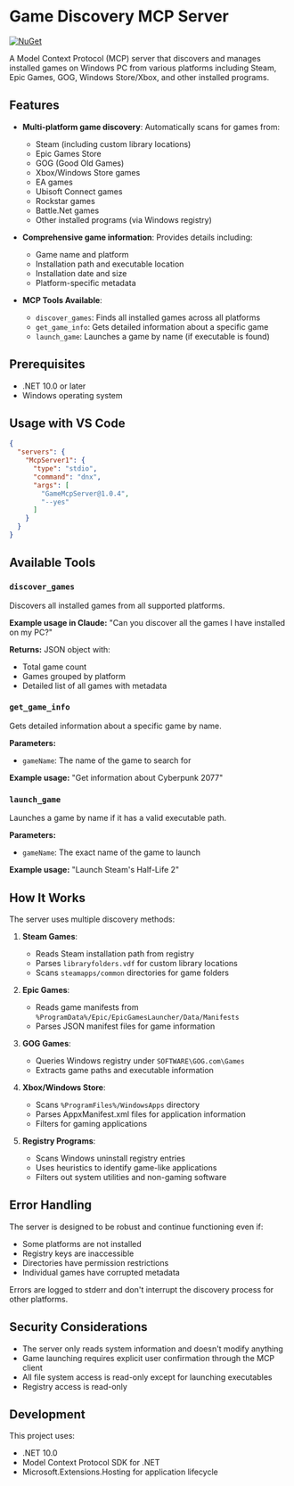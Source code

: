 # Game Discovery MCP Server

<!-- mcp-name: io.github.moonolgerd/game-mcp -->

[![NuGet](https://img.shields.io/nuget/v/GameMcpServer.svg)](https://www.nuget.org/packages/GameMcpServer/)

A Model Context Protocol (MCP) server that discovers and manages installed games on Windows PC from various platforms including Steam, Epic Games, GOG, Windows Store/Xbox, and other installed programs.

## Features

- **Multi-platform game discovery**: Automatically scans for games from:
  - Steam (including custom library locations)
  - Epic Games Store
  - GOG (Good Old Games)
  - Xbox/Windows Store games
  - EA games
  - Ubisoft Connect games
  - Rockstar games
  - Battle.Net games
  - Other installed programs (via Windows registry)

- **Comprehensive game information**: Provides details including:
  - Game name and platform
  - Installation path and executable location
  - Installation date and size
  - Platform-specific metadata

- **MCP Tools Available**:
  - `discover_games`: Finds all installed games across all platforms
  - `get_game_info`: Gets detailed information about a specific game
  - `launch_game`: Launches a game by name (if executable is found)

## Prerequisites

- .NET 10.0 or later
- Windows operating system

## Usage with VS Code

```json
{
  "servers": {
    "McpServer1": {
      "type": "stdio",
      "command": "dnx",
      "args": [
        "GameMcpServer@1.0.4",
        "--yes"
      ]
    }
  }
}
```
## Available Tools

### `discover_games`
Discovers all installed games from all supported platforms.

**Example usage in Claude:**
"Can you discover all the games I have installed on my PC?"

**Returns:** JSON object with:
- Total game count
- Games grouped by platform
- Detailed list of all games with metadata

### `get_game_info`
Gets detailed information about a specific game by name.

**Parameters:**
- `gameName`: The name of the game to search for

**Example usage:**
"Get information about Cyberpunk 2077"

### `launch_game`
Launches a game by name if it has a valid executable path.

**Parameters:**
- `gameName`: The exact name of the game to launch

**Example usage:**
"Launch Steam's Half-Life 2"

## How It Works

The server uses multiple discovery methods:

1. **Steam Games**: 
   - Reads Steam installation path from registry
   - Parses `libraryfolders.vdf` for custom library locations
   - Scans `steamapps/common` directories for game folders

2. **Epic Games**: 
   - Reads game manifests from `%ProgramData%/Epic/EpicGamesLauncher/Data/Manifests`
   - Parses JSON manifest files for game information

3. **GOG Games**: 
   - Queries Windows registry under `SOFTWARE\GOG.com\Games`
   - Extracts game paths and executable information

4. **Xbox/Windows Store**: 
   - Scans `%ProgramFiles%/WindowsApps` directory
   - Parses AppxManifest.xml files for application information
   - Filters for gaming applications

5. **Registry Programs**: 
   - Scans Windows uninstall registry entries
   - Uses heuristics to identify game-like applications
   - Filters out system utilities and non-gaming software

## Error Handling

The server is designed to be robust and continue functioning even if:
- Some platforms are not installed
- Registry keys are inaccessible
- Directories have permission restrictions
- Individual games have corrupted metadata

Errors are logged to stderr and don't interrupt the discovery process for other platforms.

## Security Considerations

- The server only reads system information and doesn't modify anything
- Game launching requires explicit user confirmation through the MCP client
- All file system access is read-only except for launching executables
- Registry access is read-only

## Development

This project uses:
- .NET 10.0
- Model Context Protocol SDK for .NET
- Microsoft.Extensions.Hosting for application lifecycle